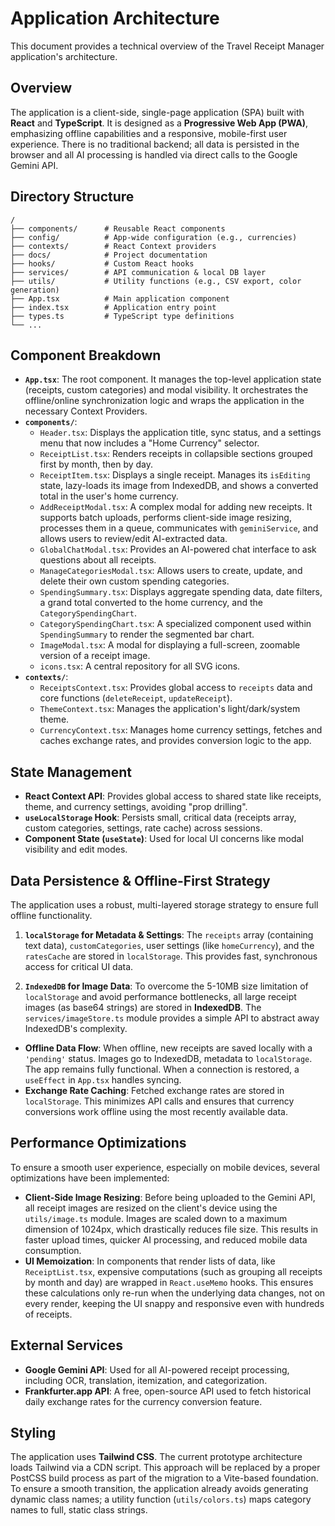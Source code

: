 # Application Architecture

This document provides a technical overview of the Travel Receipt Manager application's architecture.

## Overview

The application is a client-side, single-page application (SPA) built with **React** and **TypeScript**. It is designed as a **Progressive Web App (PWA)**, emphasizing offline capabilities and a responsive, mobile-first user experience. There is no traditional backend; all data is persisted in the browser and all AI processing is handled via direct calls to the Google Gemini API.

## Directory Structure

```
/
├── components/      # Reusable React components
├── config/          # App-wide configuration (e.g., currencies)
├── contexts/        # React Context providers
├── docs/            # Project documentation
├── hooks/           # Custom React hooks
├── services/        # API communication & local DB layer
├── utils/           # Utility functions (e.g., CSV export, color generation)
├── App.tsx          # Main application component
├── index.tsx        # Application entry point
├── types.ts         # TypeScript type definitions
└── ...
```

## Component Breakdown

-   **`App.tsx`**: The root component. It manages the top-level application state (receipts, custom categories) and modal visibility. It orchestrates the offline/online synchronization logic and wraps the application in the necessary Context Providers.
-   **`components/`**:
    -   `Header.tsx`: Displays the application title, sync status, and a settings menu that now includes a "Home Currency" selector.
    -   `ReceiptList.tsx`: Renders receipts in collapsible sections grouped first by month, then by day.
    -   `ReceiptItem.tsx`: Displays a single receipt. Manages its `isEditing` state, lazy-loads its image from IndexedDB, and shows a converted total in the user's home currency.
    -   `AddReceiptModal.tsx`: A complex modal for adding new receipts. It supports batch uploads, performs client-side image resizing, processes them in a queue, communicates with `geminiService`, and allows users to review/edit AI-extracted data.
    -   `GlobalChatModal.tsx`: Provides an AI-powered chat interface to ask questions about all receipts.
    -   `ManageCategoriesModal.tsx`: Allows users to create, update, and delete their own custom spending categories.
    -   `SpendingSummary.tsx`: Displays aggregate spending data, date filters, a grand total converted to the home currency, and the `CategorySpendingChart`.
    -   `CategorySpendingChart.tsx`: A specialized component used within `SpendingSummary` to render the segmented bar chart.
    -   `ImageModal.tsx`: A modal for displaying a full-screen, zoomable version of a receipt image.
    -   `icons.tsx`: A central repository for all SVG icons.
-   **`contexts/`**:
    -   `ReceiptsContext.tsx`: Provides global access to `receipts` data and core functions (`deleteReceipt`, `updateReceipt`).
    -   `ThemeContext.tsx`: Manages the application's light/dark/system theme.
    -   `CurrencyContext.tsx`: Manages home currency settings, fetches and caches exchange rates, and provides conversion logic to the app.

## State Management

-   **React Context API**: Provides global access to shared state like receipts, theme, and currency settings, avoiding "prop drilling".
-   **`useLocalStorage` Hook**: Persists small, critical data (receipts array, custom categories, settings, rate cache) across sessions.
-   **Component State (`useState`)**: Used for local UI concerns like modal visibility and edit modes.

## Data Persistence & Offline-First Strategy

The application uses a robust, multi-layered storage strategy to ensure full offline functionality.

1.  **`localStorage` for Metadata & Settings**: The `receipts` array (containing text data), `customCategories`, user settings (like `homeCurrency`), and the `ratesCache` are stored in `localStorage`. This provides fast, synchronous access for critical UI data.

2.  **`IndexedDB` for Image Data**: To overcome the 5-10MB size limitation of `localStorage` and avoid performance bottlenecks, all large receipt images (as base64 strings) are stored in **IndexedDB**. The `services/imageStore.ts` module provides a simple API to abstract away IndexedDB's complexity.

-   **Offline Data Flow**: When offline, new receipts are saved locally with a `'pending'` status. Images go to IndexedDB, metadata to `localStorage`. The app remains fully functional. When a connection is restored, a `useEffect` in `App.tsx` handles syncing.
-   **Exchange Rate Caching**: Fetched exchange rates are stored in `localStorage`. This minimizes API calls and ensures that currency conversions work offline using the most recently available data.

## Performance Optimizations

To ensure a smooth user experience, especially on mobile devices, several optimizations have been implemented:

-   **Client-Side Image Resizing**: Before being uploaded to the Gemini API, all receipt images are resized on the client's device using the `utils/image.ts` module. Images are scaled down to a maximum dimension of 1024px, which drastically reduces file size. This results in faster upload times, quicker AI processing, and reduced mobile data consumption.
-   **UI Memoization**: In components that render lists of data, like `ReceiptList.tsx`, expensive computations (such as grouping all receipts by month and day) are wrapped in `React.useMemo` hooks. This ensures these calculations only re-run when the underlying data changes, not on every render, keeping the UI snappy and responsive even with hundreds of receipts.

## External Services

-   **Google Gemini API**: Used for all AI-powered receipt processing, including OCR, translation, itemization, and categorization.
-   **Frankfurter.app API**: A free, open-source API used to fetch historical daily exchange rates for the currency conversion feature.

## Styling

The application uses **Tailwind CSS**. The current prototype architecture loads Tailwind via a CDN script. This approach will be replaced by a proper PostCSS build process as part of the migration to a Vite-based foundation. To ensure a smooth transition, the application already avoids generating dynamic class names; a utility function (`utils/colors.ts`) maps category names to full, static class strings.
